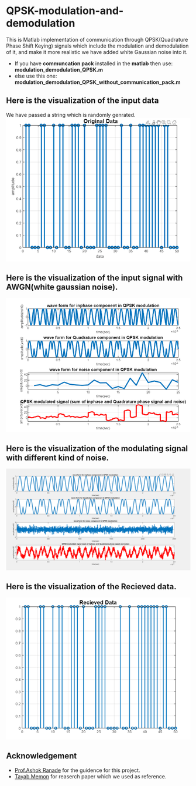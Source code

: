 # QPSK-modulation-and-demodulation
This is Matlab implementation of communication through QPSK(Quadrature  Phase Shift Keying) signals which include the modulation and demodulation of it, and make it more realistic we have added white Gaussian noise into it.

- If you have **communcation pack** installed in the **matlab** then use: **modulation_demodulation_QPSK.m**
- else use this one: **modulation_demodulation_QPSK_without_communication_pack.m**


## Here is the visualization of the input data
We have passed a string which is randomly genrated.
![](final_result_of_input_data.png)

## Here is the visualization of the input signal with AWGN(white gaussian noise).
![](final_result_of_modulating_signal.png)


## Here is the visualization of the modulating signal with different kind of noise.
![](wave_form_of_modulating_signal_with_theoritical_gaussian_noise.png)

## Here is the visualization of the Recieved data.
![](final_result_of_output_data.png)


## Acknowledgement
- [Prof.Ashok Ranade](https://ahduni.edu.in/seas/people/faculty/ashok-ranade) for the guidence for this project.
- [Tayab Memon](https://www.researchgate.net/publication/224440315_Quadrature_Phase_Shift_Keying_modulator_demodulator_for_Wireless_Modem) for reaserch paper which we used as reference.
